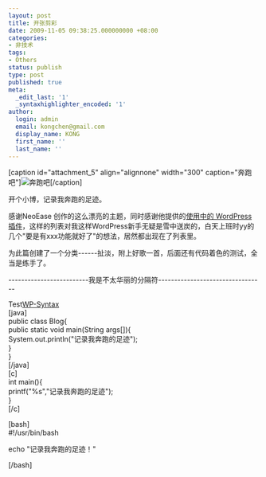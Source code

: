 ```yaml
---
layout: post
title: 开张剪彩
date: 2009-11-05 09:38:25.000000000 +08:00
categories:
- 非技术
tags:
- Others
status: publish
type: post
published: true
meta:
  _edit_last: '1'
  _syntaxhighlighter_encoded: '1'
author:
  login: admin
  email: kongchen@gmail.com
  display_name: KONG
  first_name: ''
  last_name: ''
---
```

\[caption id="attachment\_5" align="alignnone" width="300" caption="奔跑吧"\]![奔跑吧](assets/tusiji.gif)\[/caption\]

开个小博，记录我奔跑的足迹。

感谢NeoEase 创作的这么漂亮的主题，同时感谢他提供的[使用中的 WordPress 插件][0]，这样的列表对我这样WordPress新手无疑是雪中送炭的，白天上班时yy的几个"要是有xxx功能就好了"的想法，居然都出现在了列表里。

为此篇创建了一个分类------扯淡，附上好歌一首，后面还有代码着色的测试，全当是练手了。  

-------------------------我是不太华丽的分隔符---------------------------------

Test[WP-Syntax][1]  
\[java\]  
public class Blog{  
public static void main(String args\[\]){  
System.out.println("记录我奔跑的足迹");  
}  
}  
\[/java\]  
\[c\]  
int main(){  
printf("%s","记录我奔跑的足迹");  
}  
\[/c\]

\[bash\]  
\#!/usr/bin/bash

echo "记录我奔跑的足迹！"

\[/bash\]

[0]: http://www.neoease.com/wordpress-plugins-i-using/
[1]: http://wordpress.org/extend/plugins/wp-syntax/